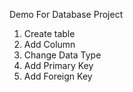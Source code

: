 Demo For Database Project


1. Create table 
2. Add Column 
3. Change Data Type 
4. Add Primary Key
5. Add Foreign Key
